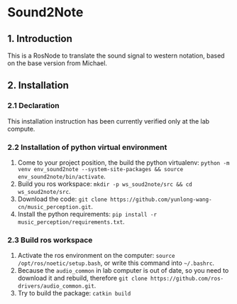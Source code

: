 # Sound2Note

## 1. Introduction 
This is a RosNode to translate the sound signal to western notation, based on the base version from Michael. 
## 2. Installation
### 2.1 Declaration
This installation instruction has been currently verified only at the lab compute. 

### 2.2 Installation of python virtual environment
1. Come to your project position, the build the python virtualenv: `python -m venv env_sound2note --system-site-packages && source env_sound2note/bin/activate`.
2. Build you ros workspace: `mkdir -p ws_soud2note/src && cd ws_soud2note/src`. 
3. Download the code: `git clone https://github.com/yunlong-wang-cn/music_perception.git`.
4. Install the python requirements: `pip install -r music_perception/requirements.txt`.

### 2.3 Build ros workspace
1. Activate the ros environment on the computer: `source /opt/ros/noetic/setup.bash`, or write this command into `~/.bashrc`.
2. Because the `audio_common` in lab computer is out of date, so you need to download it and rebuild, therefore `git clone https://github.com/ros-drivers/audio_common.git`.
3. Try to build the package: `catkin build`

